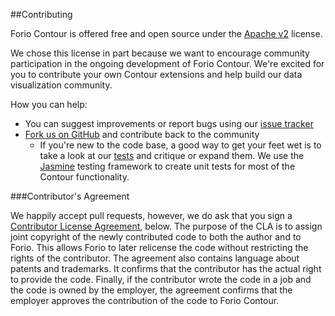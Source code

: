 ##Contributing

Forio Contour is offered free and open source under the [Apache v2](https://github.com/forio/contour/license.md) license.

We chose this license in part because we want to encourage community participation in the ongoing development of Forio Contour. We're excited for you to contribute your own Contour extensions and help build our data visualization community.

How you can help:

* You can suggest improvements or report bugs using our [issue tracker](https://github.com/forio/contour/issues)
* [Fork us on GitHub](https://github.com/forio/contour-geo/) and contribute back to the community
    * If you're new to the code base, a good way to get your feet wet is to take a look at our [tests](https://github.com/forio/contour/tree/master/tests) and critique or expand them. We use the [Jasmine](http://jasmine.github.io) testing framework to create unit tests for most of the Contour functionality.


###Contributor's Agreement

We happily accept pull requests, however, we do ask that you sign a [Contributor License Agreement](http://forio.com/contour/license.html), below. The purpose of the CLA is to assign joint copyright of the newly contributed code to both the author and to Forio. This allows Forio to later relicense the code without restricting the rights of the contributor. The agreement also contains language about patents and trademarks. It confirms that the contributor has the actual right to provide the code. Finally, if the contributor wrote the code in a job and the code is owned by the employer, the agreement confirms that the employer approves the contribution of the code to Forio Contour.
